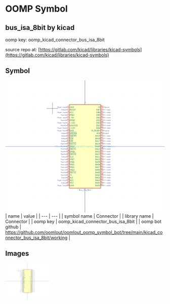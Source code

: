 # OOMP Symbol  
## bus_isa_8bit  by kicad  
  
oomp key: oomp_kicad_connector_bus_isa_8bit  
  
source repo at: [https://gitlab.com/kicad/libraries/kicad-symbols](https://gitlab.com/kicad/libraries/kicad-symbols)  
## Symbol  
  
[![working.png](working_600.png)](working.png)  
| name | value | 
| --- | --- | 
| symbol name | Connector | 
| library name | Connector | 
| oomp key | oomp_kicad_connector_bus_isa_8bit | 
| oomp bot github | https://github.com/oomlout/oomlout_oomp_symbol_bot/tree/main/kicad_connector_bus_isa_8bit/working | 
## Images  
  
[![working.png](working_140.png)](working.png)  
